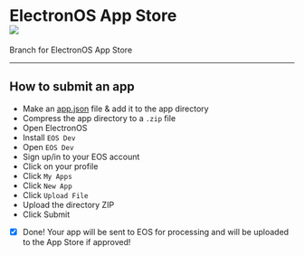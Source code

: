 <h1>ElectronOS App Store<br /><a href="https://github.com/xJustJqy/ElectronOS/tree/app-store"><img src="https://github.com/ntkme/github-buttons/workflows/build/badge.svg" /></a></h1>
Branch for ElectronOS App Store<hr><h2>How to submit an app</h2>

- Make an [app.json](https://github.com/xJustJqy/electronos-app/blob/main/app.json.md) file & add it to the app directory
- Compress the app directory to a `.zip` file
- Open ElectronOS
- Install `EOS Dev`
- Open `EOS Dev`
- Sign up/in to your EOS account
- Click on your profile
- Click `My Apps`
- Click `New App`
- Click `Upload File`
- Upload the directory ZIP
- Click Submit
-  [x] Done! Your app will be sent to EOS for processing and will be uploaded to the App Store if approved!
